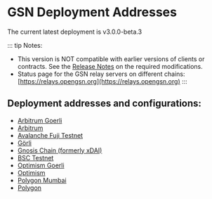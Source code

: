 # GSN Deployment Addresses

The current latest deployment is v3.0.0-beta.3

::: tip Notes:
* This version is NOT compatible with earlier versions of clients or contracts. See the [Release Notes](https://github.com/opengsn/gsn/releases/tag/v3.0.0-beta.3)
  on the required modifications.
* Status page for the GSN relay servers on different chains: [https://relays.opengsn.org](https://relays.opengsn.org)
:::

## Deployment addresses and configurations:
- [Arbitrum Goerli](./arbitrum/goerli-arbitrum.md)
- [Arbitrum](./arbitrum/arbitrum.md)
- [Avalanche Fuji Testnet](./avax/avalanche-fuji.md)
- [Görli](./ethereum/goerli.md)
- [Gnosis Chain (formerly xDAI)](./gnosis/gnosis.md)
- [BSC Testnet](./bsc/bsc-testnet.md)
- [Optimism Goerli](./optimism/goerli-optimism.md)
- [Optimism](./optimism/optimism.md)
- [Polygon Mumbai](./polygon/mumbai.md)
- [Polygon](./polygon/polygon.md)
